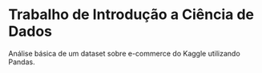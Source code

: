 # Trabalho de Introdução a Ciência de Dados

Análise básica de um dataset sobre e-commerce do Kaggle utilizando Pandas.
